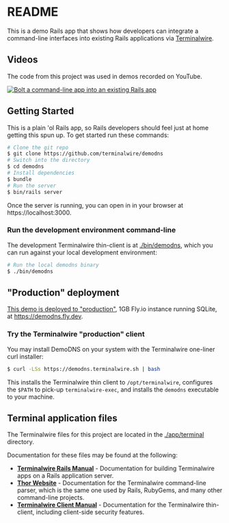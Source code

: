 # README

This is a demo Rails app that shows how developers can integrate a command-line interfaces into existing Rails applications via [Terminalwire](https://terminalwire.com/).

## Videos

The code from this project was used in demos recorded on YouTube.

[![Bolt a command-line app into an existing Rails app](https://immutable.terminalwire.com/7MvsdCY3sBifSAoPQJNnWU8Ko7UrPGGkR8DdZSf0uGJP5Sr6Mgnvr9OVI8yPoJvCSqFhh5oDHhD3S4xj9u40MnhSTAodGX1AEro1.png)](https://www.youtube.com/watch?v=3q0wpXdGODc)

## Getting Started

This is a plain 'ol Rails app, so Rails developers should feel just at home getting this spun up. To get started run these commands:

```sh
# Clone the git repo
$ git clone https://github.com/terminalwire/demodns
# Switch into the directory
$ cd demodns
# Install dependencies
$ bundle
# Run the server
$ bin/rails server
```

Once the server is running, you can open in in your browser at https://localhost:3000.

### Run the development environment command-line

The development Terminalwire thin-client is at [./bin/demodns](./bin/demodns), which you can run against your local development environment:

```sh
# Run the local demodns binary
$ ./bin/demodns
```

## "Production" deployment

[This demo is deployed to "production"](https://demodns.fly.dev), 1GB Fly.io instance running SQLite, at https://demodns.fly.dev.

### Try the Terminalwire "production" client

You may install DemoDNS on your system with the Terminalwire one-liner curl installer:

```sh
$ curl -LSs https://demodns.terminalwire.sh | bash
```

This installs the Terminalwire thin client to `/opt/terminalwire`, configures the `$PATH` to pick-up `terminalwire-exec`, and installs the `demodns` executable to your machine.

## Terminal application files

The Terminalwire files for this project are located in the [./app/terminal](./app/terminal) directory.

Documentation for these files may be found at the following:

* **[Terminalwire Rails Manual](https://terminalwire.com/docs/rails)** - Documentation for building Terminalwire apps on a Rails application server.
* **[Thor Website](http://whatisthor.com/)** - Documentation for the Terminalwire command-line parser, which is the same one used by Rails, RubyGems, and many other command-line projects.
* **[Terminalwire Client Manual](https://terminalwire.com/docs/client)** - Documentation for the Terminalwire thin-client, including client-side security features.
